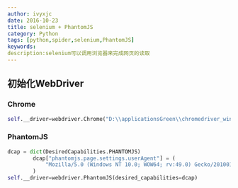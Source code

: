 ```yaml
---
author: ivyxjc
date: 2016-10-23
title: selenium + PhantomJS
category: Python
tags: [python,spider,selenium,PhantomJS]
keywords:
description:selenium可以调用浏览器来完成网页的读取
---
```


## 初始化WebDriver


### Chrome

```python
self.__driver=webdriver.Chrome("D:\\applicationsGreen\\chromedriver_win32\\chromedriver")
```

### PhantomJS

```python
dcap = dict(DesiredCapabilities.PHANTOMJS)
        dcap["phantomjs.page.settings.userAgent"] = (
            "Mozilla/5.0 (Windows NT 10.0; WOW64; rv:49.0) Gecko/20100101 Firefox/49.0"
        )
self.__driver=webdriver.PhantomJS(desired_capabilities=dcap)
```
